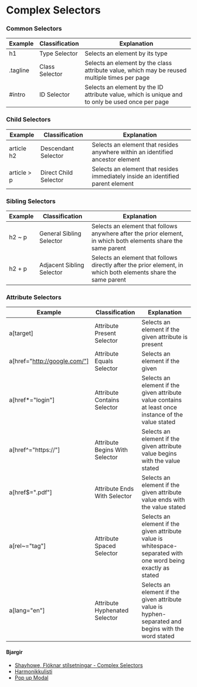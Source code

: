 # Complex Selectors

### Common Selectors 

| Example  | Classification  | Explanation  |  
|---|---|---|
| h1 | Type Selector | Selects an element by its type |
| .tagline	| Class Selector | Selects an element by the class attribute value, which may be reused multiple times per page |
| #intro | ID Selector |	Selects an element by the ID attribute value, which is unique and to only be used once per page |

### Child Selectors

| Example | Classification | Explanation |
|---|---|---|
| article h2 | Descendant Selector | Selects an element that resides anywhere within an identified ancestor element |
| article > p | Direct Child Selector | Selects an element that resides immediately inside an identified parent element |

### Sibling Selectors 

| Example | Classification | Explanation |
|---|---|---|
| h2 ~ p | General Sibling Selector | Selects an element that follows anywhere after the prior element, in which both elements share the same parent |
| h2 + p | Adjacent Sibling Selector | Selects an element that follows directly after the prior element, in which both elements share the same parent |

### Attribute Selectors 

| Example | Classification | Explanation |
|---|---|---|
| a[target] | Attribute Present Selector | Selects an element if the given attribute is present |
| a[href="http://google.com/"] | Attribute Equals Selector | Selects an element if the given | attribute value exactly matches the value stated |
| a[href*="login"] | Attribute Contains Selector | Selects an element if the given attribute value contains at least once instance of the value stated |
| a[href^="https://"] | Attribute Begins With Selector | Selects an element if the given attribute value begins with the value stated |
| a[href$=".pdf"] | Attribute Ends With Selector | Selects an element if the given attribute value ends with the value stated |
| a[rel~="tag"] | Attribute Spaced Selector | Selects an element if the given attribute value is whitespace-separated with one word being exactly as stated |
| a[lang="en"] | Attribute Hyphenated Selector | Selects an element if the given attribute value is hyphen-separated and begins with the word stated |

#### Bjargir

* [Shayhowe, Flóknar stílsetningar - Complex Selectors](https://learn.shayhowe.com/advanced-html-css/complex-selectors/)
* [Harmonikkulisti](https://code-boxx.com/simple-responsive-accordion-pure-css/)
* [Pop up Modal](https://codepen.io/imprakash/pen/GgNMXO)
